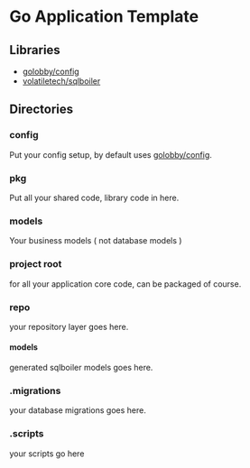 # Go Application Template

## Libraries
- [golobby/config](https://github.com/golobby/config)
- [volatiletech/sqlboiler](https://github.com/volatiletech/sqlboiler)

## Directories

### config
Put your config setup, by default uses [golobby/config](https://github.com/golobby/config).

### pkg
Put all your shared code, library code in here.

### models
Your business models ( not database models )

### project root
for all your application core code, can be packaged of course.

### repo
your repository layer goes here.
#### models
generated sqlboiler models goes here.

### .migrations
your database migrations goes here.

### .scripts
your scripts go here

